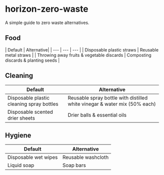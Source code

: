 # horizon-zero-waste

A simple guide to zero waste alternatives.

## Food

| Default | Alternative| 
| --- | --- | --- |
| Disposable plastic straws | Reusable metal straws |
| Throwing away fruits & vegetable discards | Composting discards & planting seeds |

## Cleaning

| Default | Alternative | 
| --- | --- |
| Disposable plastic cleaning spray bottles | Reusable spray bottle with distilled white vinegar & water mix (50% each) |
| Disposable scented drier sheets | Drier balls & essential oils |

## Hygiene

| Default | Alternative | 
| --- | --- |
| Disposable wet wipes | Reusable washcloth |
| Liquid soap | Soap bars |
